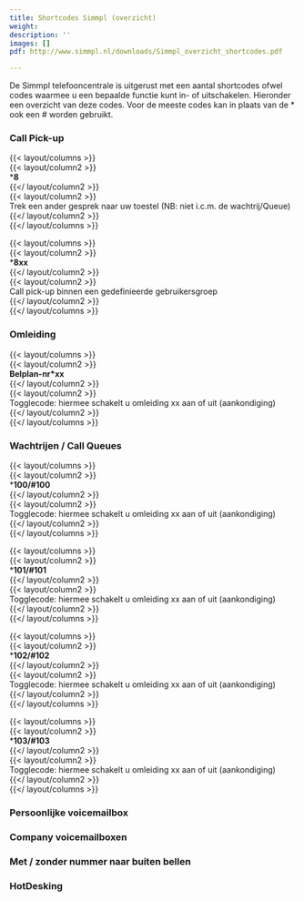 ```yaml
---
title: Shortcodes Simmpl (overzicht)
weight: 
description: ''
images: []
pdf: http://www.simmpl.nl/downloads/Simmpl_overzicht_shortcodes.pdf

---
```

De Simmpl telefooncentrale is uitgerust met een aantal shortcodes ofwel codes waarmee u een bepaalde functie kunt in- of uitschakelen. Hieronder een overzicht van deze codes. Voor de meeste codes kan in plaats van de * ook een # worden gebruikt.

### Call Pick-up

{{< layout/columns >}}  
 {{< layout/column2 >}}  
***8**  
 {{</ layout/column2 >}}  
 {{< layout/column2 >}}  
Trek een ander gesprek naar uw toestel (NB: niet i.c.m. de wachtrij/Queue)  
 {{</ layout/column2 >}}  
{{</ layout/columns >}}

{{< layout/columns >}}  
 {{< layout/column2 >}}  
***8xx**  
 {{</ layout/column2 >}}  
 {{< layout/column2 >}}  
Call pick-up binnen een gedefinieerde gebruikersgroep  
 {{</ layout/column2 >}}  
{{</ layout/columns >}}

### Omleiding

{{< layout/columns >}}  
 {{< layout/column2 >}}  
**Belplan-nr*xx**  
 {{</ layout/column2 >}}  
 {{< layout/column2 >}}  
Togglecode: hiermee schakelt u omleiding xx aan of uit (aankondiging)  
 {{</ layout/column2 >}}  
{{</ layout/columns >}}

### Wachtrijen / Call Queues

{{< layout/columns >}}  
 {{< layout/column2 >}}  
***100/#100**  
 {{</ layout/column2 >}}  
 {{< layout/column2 >}}  
Togglecode: hiermee schakelt u omleiding xx aan of uit (aankondiging)  
 {{</ layout/column2 >}}  
{{</ layout/columns >}}

{{< layout/columns >}}  
 {{< layout/column2 >}}  
***101/#101**  
 {{</ layout/column2 >}}  
 {{< layout/column2 >}}  
Togglecode: hiermee schakelt u omleiding xx aan of uit (aankondiging)  
 {{</ layout/column2 >}}  
{{</ layout/columns >}}

{{< layout/columns >}}  
 {{< layout/column2 >}}  
***102/#102**  
 {{</ layout/column2 >}}  
 {{< layout/column2 >}}  
Togglecode: hiermee schakelt u omleiding xx aan of uit (aankondiging)  
 {{</ layout/column2 >}}  
{{</ layout/columns >}}

{{< layout/columns >}}  
 {{< layout/column2 >}}  
***103/#103**  
 {{</ layout/column2 >}}  
 {{< layout/column2 >}}  
Togglecode: hiermee schakelt u omleiding xx aan of uit (aankondiging)  
 {{</ layout/column2 >}}  
{{</ layout/columns >}}

### Persoonlijke voicemailbox

### Company voicemailboxen

### Met / zonder nummer naar buiten bellen

### HotDesking